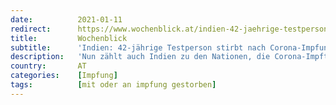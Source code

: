 ```yaml
---
date:          2021-01-11
redirect:      https://www.wochenblick.at/indien-42-jaehrige-testperson-stirbt-nach-corona-impfung-mit-covaxin/
title:         Wochenblick
subtitle:      'Indien: 42-jährige Testperson stirbt nach Corona-Impfung mit Covaxin'
description:   'Nun zählt auch Indien zu den Nationen, die Corona-Impftote zu beklagen hat. EIn Mann starb bei der Studie zum selbstentwickelten Covaxin.'
country:       AT
categories:    [Impfung]
tags:          [mit oder an impfung gestorben]
---
```

